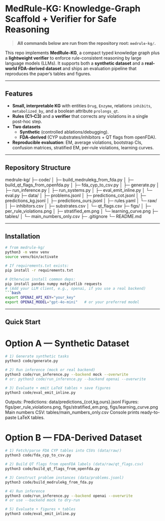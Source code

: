 # MedRule-KG: Knowledge-Graph Scaffold + Verifier for Safe Reasoning

> **All commands below are run from the repository root: `medrule-kg/`.**

This repo implements **MedRule-KG**, a compact typed knowledge graph plus a **lightweight verifier** to enforce rule-consistent reasoning by large language models (LLMs). It supports both a **synthetic dataset** and a **real-world FDA-derived dataset** and ships an evaluation pipeline that reproduces the paper’s tables and figures.

---

## Features

- **Small, interpretable KG** with entities `Drug`, `Enzyme`, relations `inhibits`, `metabolized_by`, and a boolean attribute `prolongs_qt`.
- **Rules (C1–C3)** and a **verifier** that corrects any violations in a single post-hoc step.
- **Two datasets**
  - **Synthetic** (controlled ablations/debugging).
  - **FDA-derived** (CYP substrates/inhibitors + QT flags from openFDA).
- **Reproducible evaluation**: EM, average violations, bootstrap CIs, confusion matrices, stratified EM, per-rule violations, learning curves.

---

## Repository Structure

medrule-kg/
├─ code/
│ ├─ build_medrulekg_from_fda.py
│ ├─ build_qt_flags_from_openfda.py
│ ├─ fda_cyp_to_csv.py
│ ├─ generate.py
│ ├─ run_inference.py
│ ├─ run_systems.py
│ ├─ eval_emit_inline.py
│ └─ eval.py
├─ data/
│ ├─ problems.jsonl
│ ├─ predictions_cot.jsonl
│ ├─ predictions_kg.jsonl
│ ├─ predictions_ours.jsonl
│ ├─ rules.yaml
│ └─ raw/
│ ├─ inhibitors.csv
│ ├─ substrates.csv
│ └─ qt_flags.csv
├─ figs/
│ ├─ per_rule_violations.png
│ ├─ stratified_em.png
│ └─ learning_curve.png
├─ tables/
│ └─ main_numbers_only.csv
├─ .gitignore
└─ README.md


---

## Installation

```bash
# from medrule-kg/
python3 -m venv venv
source venv/bin/activate

# If requirements.txt exists:
pip install -r requirements.txt

# Otherwise install common deps:
pip install pandas numpy matplotlib requests
# (Add your LLM client, e.g., openai, if you use a real backend)
```bash
export OPENAI_API_KEY="your_key"
export OPENAI_MODEL="gpt-4o-mini"   # or your preferred model
```

---

## Quick Start

# Option A — Synthetic Dataset

```bash
# 1) Generate synthetic tasks
python3 code/generate.py

# 2) Run inference (mock or real backend)
python3 code/run_inference.py --backend mock --overwrite
# or: python3 code/run_inference.py --backend openai --overwrite

# 3) Evaluate + emit LaTeX tables + save figures
python3 code/eval_emit_inline.py
```
Outputs:
Predictions: data/predictions_{cot,kg,ours}.jsonl
Figures: figs/per_rule_violations.png, figs/stratified_em.png, figs/learning_curve.png
Main numbers CSV: tables/main_numbers_only.csv
Console prints ready-to-paste LaTeX tables.

# Option B — FDA-Derived Dataset

```bash
# 1) Fetch/parse FDA CYP tables into CSVs (data/raw/)
python3 code/fda_cyp_to_csv.py

# 2) Build QT flags from openFDA labels (data/raw/qt_flags.csv)
python3 code/build_qt_flags_from_openfda.py

# 3) Construct problem instances (data/problems.jsonl)
python3 code/build_medrulekg_from_fda.py

# 4) Run inference
python3 code/run_inference.py --backend openai --overwrite
# or use --backend mock to dry-run

# 5) Evaluate + figures + tables
python3 code/eval_emit_inline.py
```

